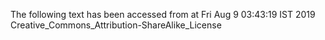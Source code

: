 The following text has been accessed from at Fri Aug 9 03:43:19 IST 2019
Creative_Commons_Attribution-ShareAlike_License
